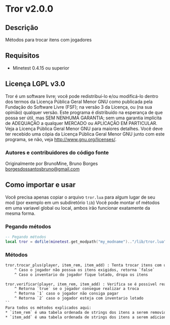 # Tror v2.0.0

## Descrição

Métodos para trocar itens com jogadores


## Requisitos

* Minetest 0.4.15 ou superior


## Licença LGPL v3.0
Tror é um software livre; você pode redistribuí-lo e/ou modificá-lo dentro dos termos da Licença Pública Geral Menor GNU como publicada pela Fundação do Software Livre (FSF); na versão 3 da Licença, ou (na sua opinião) qualquer versão. Este programa é distribuído na esperança de que possa ser útil, mas SEM NENHUMA GARANTIA; sem uma garantia implícita de ADEQUAÇÃO a qualquer MERCADO ou APLICAÇÃO EM PARTICULAR. Veja a Licença Pública Geral Menor GNU para maiores detalhes. Você deve ter recebido uma cópia da Licença Pública Geral Menor GNU junto com este programa, se não, veja http://www.gnu.org/licenses/.

### Autores e contribuidores do código fonte

Originalmente por BrunoMine, Bruno Borges <borgesdossantosbruno@gmail.com>


## Como importar e usar

Você precisa apenas copiar o arquivo `tror.lua` para algum lugar de seu mod (por exemplo em um subdiretório `lib`)
Você pode montar of métodos em uma variavel global ou local, ambos irão funcionar exatamente da mesma forma.

### Pegando métodos
```lua
-- Pegando métodos
local tror = dofile(minetest.get_modpath("my_modname").."/lib/tror.lua")
```

### Métodos
```txt
tror.trocar_plus(player, item_rem, item_add) : Tenta trocar itens com um jogador
	^ Caso o jogador não possua os itens exigidos, retorna `false`
	^ Caso o inventario do jogador fique lotado, dropa os itens
	
tror.verificar(player, item_rem, item_add) : Verifica se é possivel realizar uma troca com jogador
	^ Retorna `true` se o jogador consegue realizar a troca
	^ Retorna `1` caso o jogador não consiga pagar
	^ Retorna `2` caso o jogador esteja com inventario lotado
``
Para todos os métodos explicados aqui:
* `item_rem` é uma tabela ordenada de strings dos itens a serem removidos do jogador (exemplo: {"default:dirt 30", "default:tree"})
* `item_add` é uma tabela ordenada de strings dos itens a serem adicionados ao jogador (exemplo: {"default:dirt 30", "default:tree"})
